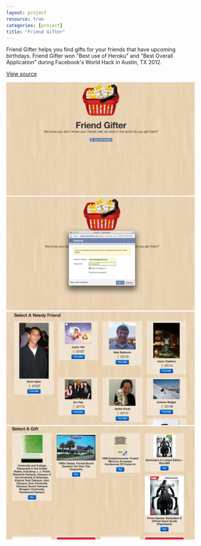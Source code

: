 ```yaml
---
layout: project
resource: true
categories: [project]
title: "Friend Gifter"
---
```


Friend Gifter helps you find gifts for your friends that have upcoming birthdays. Friend Gifter
won "Best use of Heroku" and "Best Overall Application" during Facebook's World Hack
in Austin, TX 2012.

[View source](https://github.com/sjlu/fb-bday-gifts)

![screenshot](01.jpg)
![screenshot](02.jpg)
![screenshot](03.jpg)
![screenshot](04.jpg)
